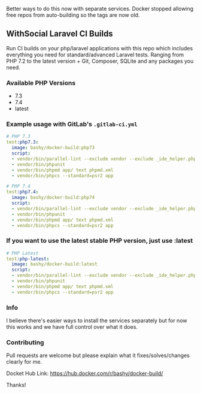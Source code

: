 Better ways to do this now with separate services. Docker stopped allowing free repos from auto-building so the tags are now old.

## WithSocial Laravel CI Builds

Run CI builds on your php/laravel applications with this repo which includes everything you need for standard/advanced Laravel tests. Ranging from PHP 7.2 to the latest version + Git, Composer, SQLite and any packages you need.

### Available PHP Versions
* 7.3
* 7.4
* latest

### Example usage with GitLab's `.gitlab-ci.yml`
```yml
# PHP 7.3
test:php7.3:
  image: bashy/docker-build:php73
  script:
  - vendor/bin/parallel-lint --exclude vendor --exclude _ide_helper.php .
  - vendor/bin/phpunit
  - vendor/bin/phpmd app/ text phpmd.xml
  - vendor/bin/phpcs --standard=psr2 app

# PHP 7.4
test:php7.4:
  image: bashy/docker-build:php74
  script:
  - vendor/bin/parallel-lint --exclude vendor --exclude _ide_helper.php .
  - vendor/bin/phpunit
  - vendor/bin/phpmd app/ text phpmd.xml
  - vendor/bin/phpcs --standard=psr2 app
```

### If you want to use the latest stable PHP version, just use :latest
```yml
# PHP Latest
test:php-latest:
  image: bashy/docker-build:latest
  script:
  - vendor/bin/parallel-lint --exclude vendor --exclude _ide_helper.php .
  - vendor/bin/phpunit
  - vendor/bin/phpmd app/ text phpmd.xml
  - vendor/bin/phpcs --standard=psr2 app
```

### Info 
I believe there's easier ways to install the services separately but for now this works and we have full control over what it does.

### Contributing
Pull requests are welcome but please explain what it fixes/solves/changes clearly for me.



Docket Hub Link: https://hub.docker.com/r/bashy/docker-build/


Thanks!
